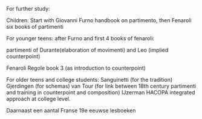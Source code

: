 
For further study:

Children: 
Start with Giovanni Furno handbook on partimento, then 
Fenaroli six books of partimenti

For younger teens:
after Furno and first 4 books of fenaroli:

partimenti of Durante(elaboration of movimenti) and Leo (implied counterpoint)

Fenaroli Regole book 3 (as introduction to counterpoint)

For older teens and college students:
Sanguinetti (for the tradition)
Gjerdingen (for schemas)
van Tour (for link between 18th century partimenti and training in counterpoint and composition)
IJzerman HACOPA integrated approach at college level.

Daarnaast een aantal Franse 19e eeuwse lesboeken